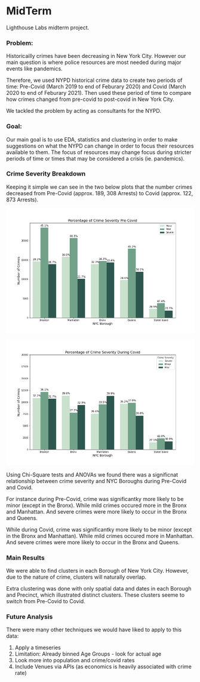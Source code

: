 # MidTerm
Lighthouse Labs midterm project.

### Problem: 
Historicailly crimes have been decreasing in New York City. However our main question is where police resources are most needed during major events like pandemics. 

Therefore, we used NYPD historical crime data to create two periods of time: Pre-Covid (March 2019 to end of Feburary 2020) and Covid (March 2020 to end of Feburary 2021). Then used these period of time to compare how crimes changed from pre-covid to post-covid in New York City. 

We tackled the problem by acting as consultants for the NYPD.

### Goal: 
Our main goal is to use EDA, statistics and clustering in order to make suggestions on what the NYPD can change in order to focus their resources available to them. The focus of resources may change focus during stricter periods of time or times that may be considered a crisis (ie. pandemics).

### Crime Severity Breakdown
Keeping it simple we can see in the two below plots that the number crimes decreased from Pre-Covid (approx. 189, 308 Arrests) to Covid (approx. 122, 873 Arrests).

![plot](./Figures/EDA_Plots/Crime_Severity_Pre_Covid.png)


![plot](./Figures/EDA_Plots/Crime_Severity_Covid.png)

Using Chi-Square tests and ANOVAs we found there was a significnat relationship between crime severity and NYC Boroughs during Pre-Covid and Covid.

For instance during Pre-Covid, crime was significantky more likely to be minor (except in the Bronx). While mild crimes occured more in the Bronx and Manhattan. And severe crimes were more likely to occur in the Bronx and Queens.

While during Covid, crime was significantky more likely to be minor (except in the Bronx and Manhattan). While mild crimes occured more in Manhattan. And severe crimes were more likely to occur in the Bronx and Queens.

### Main Results
We were able to find clusters in each Borough of New York City. However, due to the nature of crime, clusters will naturally overlap.

Extra clustering was done with only spatial data and dates in each Borough and Precinct, which illustrated distinct clusters. These clusters seeme to switch from Pre-Covid to Covid.

### Future Analysis

There were many other techniques we would have liked to apply to this data:

1. Apply a timeseries
2. Limitation: Already binned Age Groups - look for actual age
3. Look more into population and crime/covid rates
4. Include Venues via APIs (as economics is heavily associated with crime rate)
